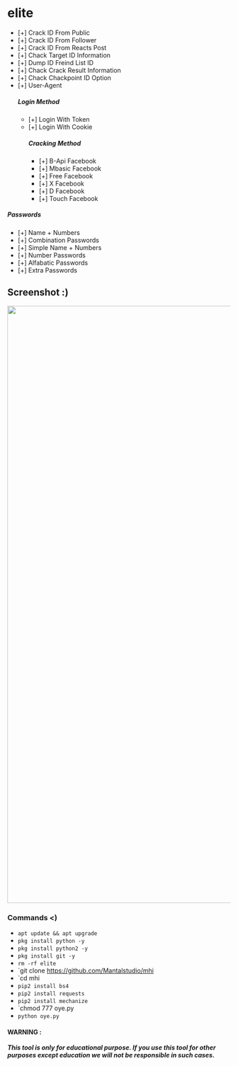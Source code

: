 # elite
 - [+] Crack ID From Public 
 - [+] Crack ID From Follower
 - [+] Crack ID From Reacts Post
 - [+] Chack Target ID Information
 - [+] Dump ID Freind List ID
 - [+] Chack Crack Result Information
 - [+] Chack Chackpoint ID Option 
 - [+] User-Agent
    ##### Login Method
    - [+] Login With Token
    - [+] Login With Cookie
      ##### Cracking Method
       - [+] B-Api Facebook
       - [+] Mbasic Facebook
       - [+] Free Facebook
       - [+] X Facebook
       - [+] D Facebook
       - [+] Touch Facebook
 ##### Passwords
   - [+] Name + Numbers
   - [+] Combination Passwords
   - [+] Simple Name + Numbers
   - [+] Number Passwords
   - [+] Alfabatic Passwords
   - [+] Extra Passwords
## Screenshot :)
<p align="center">
 <img src="https://github.com/Bilal-XD/elite/blob/main/Screenshots/20220105_153612.jpg" width="1350" title="Menu" alt="Menu">

 
### Commands <)
 - `apt update && apt upgrade`
 - `pkg install python -y`
 - `pkg install python2 -y`
 - `pkg install git -y`
 - `rm -rf elite`
 - `git clone https://github.com/Mantalstudio/mhi
 - `cd mhi
 - `pip2 install bs4`
 - `pip2 install requests`
 - `pip2 install mechanize`
 - `chmod 777 oye.py
 - `python oye.py`

#### WARNING : 
***This tool is only for educational purpose. If you use this tool for other purposes except education we will not be responsible in such cases.***
